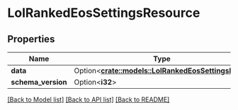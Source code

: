 # LolRankedEosSettingsResource

## Properties

Name | Type | Description | Notes
------------ | ------------- | ------------- | -------------
**data** | Option<[**crate::models::LolRankedEosSettingsData**](LolRankedEosSettingsData.md)> |  | [optional]
**schema_version** | Option<**i32**> |  | [optional]

[[Back to Model list]](../README.md#documentation-for-models) [[Back to API list]](../README.md#documentation-for-api-endpoints) [[Back to README]](../README.md)


